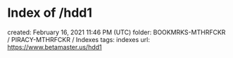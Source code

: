 # Index of /hdd1

created: February 16, 2021 11:46 PM (UTC)
folder: BOOKMRKS-MTHRFCKR / PIRACY-MTHRFCKR / Indexes
tags: indexes
url: https://www.betamaster.us/hdd1